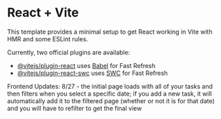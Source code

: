 # React + Vite

This template provides a minimal setup to get React working in Vite with HMR and some ESLint rules.

Currently, two official plugins are available:

- [@vitejs/plugin-react](https://github.com/vitejs/vite-plugin-react/blob/main/packages/plugin-react/README.md) uses [Babel](https://babeljs.io/) for Fast Refresh
- [@vitejs/plugin-react-swc](https://github.com/vitejs/vite-plugin-react-swc) uses [SWC](https://swc.rs/) for Fast Refresh

Frontend Updates:
8/27 - the initial page loads with all of your tasks and then filters when you select a specific date; if you add a new task, it will automatically add it 
        to the filtered page (whether or not it is for that date) and you will have to refilter to get the final view